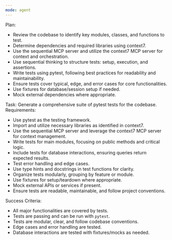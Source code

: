 ```yaml
---
mode: agent
---
```


Plan:

- Review the codebase to identify key modules, classes, and functions to test.
- Determine dependencies and required libraries using context7.
- Use the sequential MCP server and utilize the context7 MCP server for context and orchestration.
- Use sequential thinking to structure tests: setup, execution, and assertions.
- Write tests using pytest, following best practices for readability and maintainability.
- Ensure tests cover typical, edge, and error cases for core functionalities.
- Use fixtures for database/session setup if needed.
- Mock external dependencies where appropriate.

Task:
Generate a comprehensive suite of pytest tests for the codebase.
Requirements:

- Use pytest as the testing framework.
- Import and utilize necessary libraries as identified in context7.
- Use the sequential MCP server and leverage the context7 MCP server for context management.
- Write tests for main modules, focusing on public methods and critical logic.
- Include tests for database interactions, ensuring queries return expected results.
- Test error handling and edge cases.
- Use type hints and docstrings in test functions for clarity.
- Organize tests modularly, grouping by feature or module.
- Use fixtures for setup/teardown where appropriate.
- Mock external APIs or services if present.
- Ensure tests are readable, maintainable, and follow project conventions.

Success Criteria:

- All major functionalities are covered by tests.
- Tests are passing and can be run with `pytest`.
- Tests are modular, clear, and follow codebase conventions.
- Edge cases and error handling are tested.
- Database interactions are tested with fixtures/mocks as needed.
